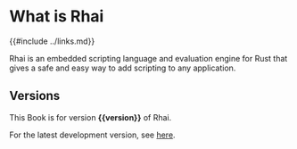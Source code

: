 What is Rhai
============

{{#include ../links.md}}

Rhai is an embedded scripting language and evaluation engine for Rust that gives a safe and easy way
to add scripting to any application.


Versions
--------

This Book is for version **{{version}}** of Rhai.

For the latest development version, see [here]({{rootUrl}}/vnext/).
